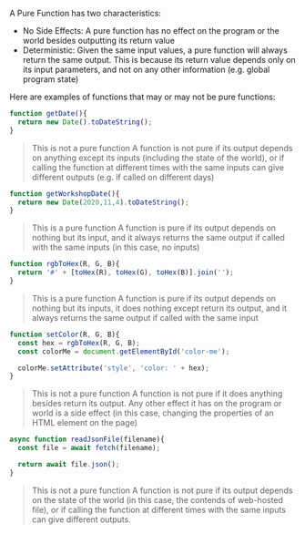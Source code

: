 A Pure Function has two characteristics:

- No Side Effects: A pure function has no effect on the program or the world besides outputting its return value
- Deterministic: Given the same input values, a pure function will always return the same output. This is because its return value depends only on its input parameters, and not on any other information (e.g. global program state)

Here are examples of functions that may or may not be pure functions:

```js
function getDate(){
  return new Date().toDateString();
}
```
> This is not a pure function
> A function is not pure if its output depends on anything except its inputs (including the state of the world), or if calling the function at different times with the same inputs can give different outputs (e.g. if called on different days)

```js
function getWorkshopDate(){
  return new Date(2020,11,4).toDateString();
}
```
> This is a pure function
> A function is pure if its output depends on nothing but its input, and it always returns the same output if called with the same inputs (in this case, no inputs)

```js
function rgbToHex(R, G, B){
  return '#' + [toHex(R), toHex(G), toHex(B)].join('');
}
```
> This is a pure function
> A function is pure if its output depends on nothing but its inputs, it does nothing except return its output, and it always returns the same output if called with the same input

```js
function setColor(R, G, B){
  const hex = rgbToHex(R, G, B);
  const colorMe = document.getElementById('color-me');

  colorMe.setAttribute('style', 'color: ' + hex);
}
```
> This is not a pure function
> A function is not pure if it does anything besides return its output.
> Any other effect it has on the program or world is a side effect (in this case, changing the properties of an HTML element on the page)

```js
async function readJsonFile(filename){
  const file = await fetch(filename);

  return await file.json();
}
```
> This is not a pure function
> A function is not pure if its output depends on the state of the world (in this case, the contends of web-hosted file), or if calling the function at different times with the same inputs can give different outputs.
